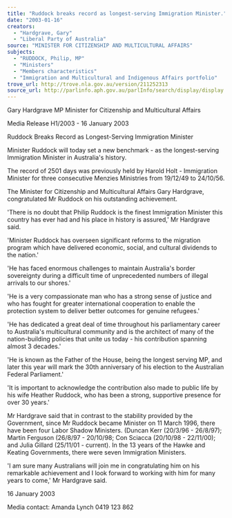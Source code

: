 ```yaml
---
title: "Ruddock breaks record as longest-serving Immigration Minister."
date: "2003-01-16"
creators:
  - "Hardgrave, Gary"
  - "Liberal Party of Australia"
source: "MINISTER FOR CITIZENSHIP AND MULTICULTURAL AFFAIRS"
subjects:
  - "RUDDOCK, Philip, MP"
  - "Ministers"
  - "Members characteristics"
  - "Immigration and Multicultural and Indigenous Affairs portfolio"
trove_url: http://trove.nla.gov.au/version/211252313
source_url: http://parlinfo.aph.gov.au/parlInfo/search/display/display.w3p;query=Id%3A%22media/pressrel/0LB86%22
---
```


 Gary Hardgrave MP   Minister for Citizenship and Multicultural Affairs 

   Media Release H1/2003 - 16 January 2003

 

 Ruddock Breaks Record as Longest-Serving Immigration Minister

 Minister Ruddock will today set a new benchmark - as the longest-serving Immigration  Minister in Australia's history.

 The record of 2501 days was previously held by Harold Holt - Immigration Minister for three  consecutive Menzies Ministries from 19/12/49 to 24/10/56. 

 The Minister for Citizenship and Multicultural Affairs Gary Hardgrave, congratulated Mr  Ruddock on his outstanding achievement.

 'There is no doubt that Philip Ruddock is the finest Immigration Minister this country has  ever had and his place in history is assured,' Mr Hardgrave said.

 'Minister Ruddock has overseen significant reforms to the migration program which have  delivered economic, social, and cultural dividends to the nation.'

 'He has faced enormous challenges to maintain Australia's border sovereignty during a  difficult time of unprecedented numbers of illegal arrivals to our shores.'

 'He is a very compassionate man who has a strong sense of justice and who has fought for  greater international cooperation to enable the protection system to deliver better outcomes  for genuine refugees.'

 'He has dedicated a great deal of time throughout his parliamentary career to Australia's  multicultural community and is the architect of many of the nation-building policies that unite  us today - his contribution spanning almost 3 decades.'

 'He is known as the Father of the House, being the longest serving MP, and later this year  will mark the 30th anniversary of his election to the Australian Federal Parliament.'

 'It is important to acknowledge the contribution also made to public life by his wife Heather  Ruddock, who has been a strong, supportive presence for over 30 years.'

 Mr Hardgrave said that in contrast to the stability provided by the Government, since Mr  Ruddock became Minister on 11 March 1996, there have been four Labor Shadow Ministers.  (Duncan Kerr (20/3/96 - 26/8/97); Martin Ferguson (26/8/97 - 20/10/98; Con Sciacca  (20/10/98 - 22/11/00); and Julia Gillard (25/11/01 - current). In the 13 years of the Hawke  and Keating Governments, there were seven Immigration Ministers.

 'I am sure many Australians will join me in congratulating him on his remarkable  achievement and I look forward to working with him for many years to come,' Mr Hardgrave  said.

 16 January 2003

 Media contact: Amanda Lynch 0419 123 862

